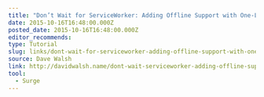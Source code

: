 ```yaml
---
title: "Don’t Wait for ServiceWorker: Adding Offline Support with One-Line"
date: 2015-10-16T16:48:00.000Z
posted_date: 2015-10-16T16:48:00.000Z
editor_recommends:
type: Tutorial
slug: links/dont-wait-for-serviceworker-adding-offline-support-with-one-line
source: Dave Walsh
link: http://davidwalsh.name/dont-wait-serviceworker-adding-offline-support-oneline
tool:
  - Surge
---
```





